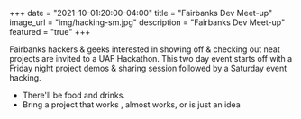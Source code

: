 +++
date = "2021-10-01:20:00-04:00"
title = "Fairbanks Dev Meet-up"
image_url = "img/hacking-sm.jpg"
description = "Fairbanks Dev Meet-up"
featured = "true"
+++

Fairbanks hackers & geeks interested in showing off & checking out neat projects are invited to a UAF Hackathon. This two day event starts off with a Friday night project demos & sharing session followed by a Saturday event hacking.

* There'll be food and drinks.
* Bring a project that works , almost works, or is just an idea

